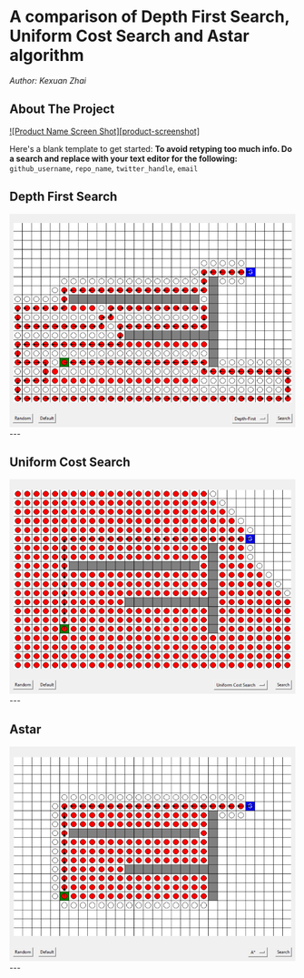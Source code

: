 # A comparison of Depth First Search, Uniform Cost Search and Astar algorithm  

*Author: Kexuan Zhai*

<!-- ABOUT THE PROJECT -->
## About The Project

[![Product Name Screen Shot][product-screenshot]](https://example.com)

Here's a blank template to get started:
**To avoid retyping too much info. Do a search and replace with your text editor for the following:**
`github_username`, `repo_name`, `twitter_handle`, `email`


## Depth First Search
<div align=center><img src="https://github.com/ZhaiKexuan/Motion-Planning/blob/master/Comparison-of-DFS-UCS-and-Astar/images/image1.png"/></div>
---

## Uniform Cost Search
<div align=center><img src="https://github.com/ZhaiKexuan/Motion-Planning/blob/master/Comparison-of-DFS-UCS-and-Astar/images/image2.png"/></div>
---

## Astar
<div align=center><img src="https://github.com/ZhaiKexuan/Motion-Planning/blob/master/Comparison-of-DFS-UCS-and-Astar/images/image3.png"/></div>
---